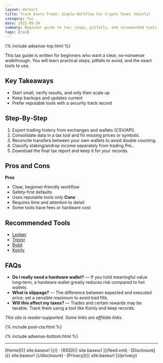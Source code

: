 ```yaml
---
layout: default
title: Track Every Trade: Simple Workflow For Crypto Taxes (Koinly)
category: Tax
date: 2025-09-24
summary: Beginner guide to tax: steps, pitfalls, and recommended tools.
tags: [tax]
---
```


{% include adsense-top.html %}

This tax guide is written for beginners who want a clear, no‑nonsense walkthrough. You will learn practical steps, pitfalls to avoid, and the exact tools to use.

## Key Takeaways
- Start small, verify results, and only then scale up
- Keep backups and updates current
- Prefer reputable tools with a security track record

## Step‑By‑Step
1. Export trading history from exchanges and wallets (CSV/API).
2. Consolidate data in a tax tool and fix missing prices or symbols.
3. Reconcile transfers between your own wallets to avoid double counting.
4. Classify staking/airdrop income separately from trading PnL.
5. Download the final tax report and keep it for your records.

## Pros and Cons
**Pros**
- Clear, beginner‑friendly workflow
- Safety‑first defaults
- Uses reputable tools only
**Cons**
- Requires time and attention to detail
- Some tools have fees or hardware cost

## Recommended Tools
- <a data-aff="ledger" href="https://shop.ledger.com/?r=4143e5e3f7ea&utm_source=ctg&utm_medium=site&utm_campaign=aff">Ledger</a>
- <a data-aff="trezor" href="https://affil.trezor.io/aff_c?offer_id=235&aff_id=36471&source=ctg">Trezor</a>
- <a data-aff="bybit" href="https://www.bybit.com/">Bybit</a>
- <a data-aff="koinly" href="https://koinly.io/?via=DA97E0B1&utm_source=affiliate">Koinly</a>

## FAQs
- **Do I really need a hardware wallet?** — If you hold meaningful value long‑term, a hardware wallet greatly reduces risk compared to hot wallets.
- **What is slippage?** — The difference between expected and executed price; set a sensible maximum to avoid bad fills.
- **Will this affect my taxes?** — Trades and certain rewards may be taxable. Track them using a tool like Koinly and keep records.

*This site is reader‑supported. Some links are affiliate links.*

{% include post-cta.html %}

{% include adsense-bottom.html %}

---

[Home]({{ site.baseurl }}/) · [RSS]({{ site.baseurl }}/feed.xml) · [Disclosure]({{ site.baseurl }}/disclosure) · [Privacy]({{ site.baseurl }}/privacy)

